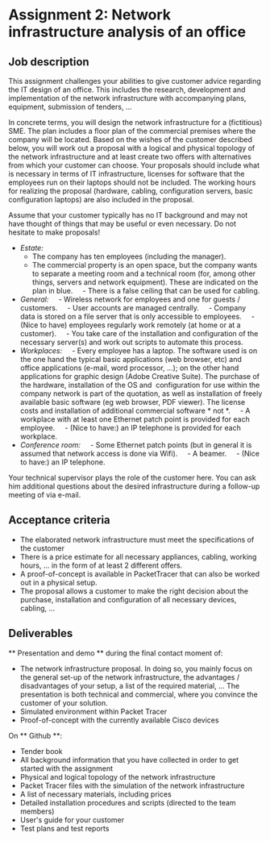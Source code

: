# Assignment 2: Network infrastructure analysis of an office

## Job description

This assignment challenges your abilities to give customer advice regarding the IT design of an office. This includes the research, development and implementation of the network infrastructure with accompanying plans, equipment, submission of tenders, ...

In concrete terms, you will design the network infrastructure for a (fictitious) SME. The plan includes a floor plan of the commercial premises where the company will be located. Based on the wishes of the customer described below, you will work out a proposal with a logical and physical topology of the network infrastructure and at least create two offers with alternatives from which your customer can choose. Your proposals should include what is necessary in terms of IT infrastructure, licenses for software that the employees run on their laptops should not be included. The working hours for realizing the proposal (hardware, cabling, configuration servers, basic configuration laptops) are also included in the proposal.

Assume that your customer typically has no IT background and may not have thought of things that may be useful or even necessary. Do not hesitate to make proposals!

- *Estate:*
	- The company has ten employees (including the manager).
	- The commercial property is an open space, but the company wants to separate a meeting room and a technical room (for, among other things, servers and network equipment). These are indicated on the plan in blue.
    - There is a false ceiling that can be used for cabling.
- *General:*
    - Wireless network for employees and one for guests / customers.
    - User accounts are managed centrally.
    - Company data is stored on a file server that is only accessible to employees.
    - (Nice to have) employees regularly work remotely (at home or at a customer).
    - You take care of the installation and configuration of the necessary server(s) and work out scripts to automate this process.
- *Workplaces:*
    - Every employee has a laptop. The software used is on the one hand the typical basic applications (web browser, etc) and office applications (e-mail, word processor, ...); on the other hand applications for graphic design (Adobe Creative Suite). The purchase of the hardware, installation of the OS and  configuration for use within the company network is part of the quotation, as well as installation of freely available basic software (eg web browser, PDF viewer). The license costs and installation of additional commercial software * not *.
    - A workplace with at least one Ethernet patch point is provided for each employee.
    - (Nice to have:) an IP telephone is provided for each workplace.
- *Conference room:*
    - Some Ethernet patch points (but in general it is assumed that network access is done via Wifi).
    - A beamer.
    - (Nice to have:) an IP telephone.

Your technical supervisor plays the role of the customer here. You can ask him additional questions about the desired infrastructure during a follow-up meeting of via e-mail.

## Acceptance criteria

- The elaborated network infrastructure must meet the specifications of the customer
- There is a price estimate for all necessary appliances, cabling, working hours, ... in the form of at least 2 different offers.
- A proof-of-concept is available in PacketTracer that can also be worked out in a physical setup.
- The proposal allows a customer to make the right decision about the purchase, installation and configuration of all necessary devices, cabling, ...

## Deliverables

** Presentation and demo ** during the final contact moment of:

- The network infrastructure proposal. In doing so, you mainly focus on the general set-up of the network infrastructure, the advantages / disadvantages of your setup, a list of the required material, ... The presentation is both technical and commercial, where you convince the customer of your solution.
- Simulated environment within Packet Tracer
- Proof-of-concept with the currently available Cisco devices

On ** Github **:

- Tender book
- All background information that you have collected in order to get started with the assignment
- Physical and logical topology of the network infrastructure
- Packet Tracer files with the simulation of the network infrastructure
- A list of necessary materials, including prices
- Detailed installation procedures and scripts (directed to the team members)
- User's guide for your customer
- Test plans and test reports
